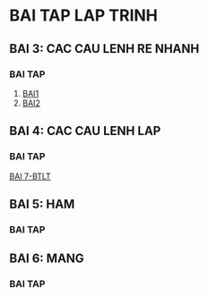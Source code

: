 # BAI TAP LAP TRINH
## BAI 3: CAC CAU LENH RE NHANH 
### BAI TAP 
1. [BAI1]()
2. [BAI2](https://www.jdoodle.com/a/5ASx)
## BAI 4: CAC CAU LENH LAP
### BAI TAP
[BAI 7-BTLT](https://www.jdoodle.com/a/5I8r)
## BAI 5: HAM
### BAI TAP
## BAI 6: MANG
### BAI TAP
